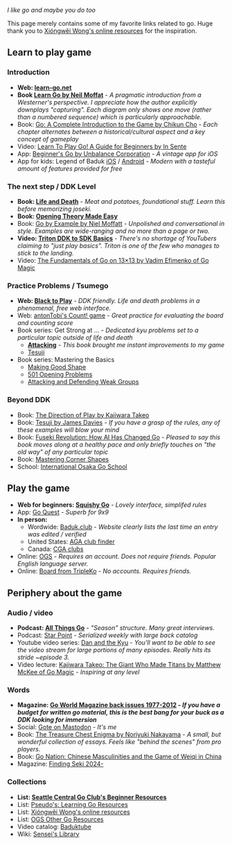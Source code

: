 *I like go and maybe you do too*

This page merely contains some of my favorite links related to go. Huge thank you to [Xióngwěi Wong's online resources](https://weiqi.soumyak4.in/posts/weiqi-resources/) for the inspiration.

## Learn to play game

### Introduction

- **Web: [learn-go.net](https://www.learn-go.net/)**
- **Book [Learn Go by Neil Moffat](https://www.learngo.co.uk/Books.php?Book=1)** - *A pragmatic introduction from a Westerner's perspective. I appreciate how the author explicitly downplays "capturing". Each diagram only shows one move (rather than a numbered sequence) which is particularly approachable.*
- Book: [Go: A Complete Introduction to the Game by Chikun Cho](https://www.biblio.com/9784906574506) -  *Each chapter alternates between a historical/cultural aspect and a key concept of gameplay*
- Video: [Learn To Play Go! A Guide for Beginners by In Sente](https://www.youtube.com/watch?v=xMshtO8h7RU)
- App: [Beginner's Go by Unbalance Corporation](http://itunes.apple.com/us/app/id381699789?mt=8) - *A vintage app for iOS*
- App for kids: Legend of Baduk [iOS](https://apps.apple.com/us/app/legend-of-baduk/id6502744705) / [Android](https://play.google.com/store/apps/details?id=kr.or.baduk.lob&hl=en_US&pli=1) - *Modern with a tasteful amount of features provided for free*

### The next step / DDK Level

- **Book: [Life and Death](https://www.biblio.com/9784906574131)** - *Meat and potatoes, foundational stuff. Learn this before memorizing joseki.*
- **Book: [Opening Theory Made Easy](https://www.biblio.com/9784906574360)**
- Book: [Go by Example by Niel Moffatt](https://www.amazon.com/Go-by-Example/dp/1453851259/) - *Unpolished and conversational in style. Examples are wide-ranging and no more than a page or two.*
- **Video: [Triton DDK to SDK Basics](https://www.youtube.com/playlist?list=PLWYy6k8S3dSkxBl7E8DKCvr_CA6jxCNMh)** - *There's no shortage of YouTubers claiming to "just play basics". Triton is one of the few who manages to stick to the landing.*
- Video: [The Fundamentals of Go on 13×13 by Vadim Efimenko of Go Magic](https://gomagic.org/courses/the-fundamentals-of-go-on-13x13/)

### Practice Problems / Tsumego

- **Web: [Black to Play](https://blacktoplay.com/)** - *DDK friendly. Life and death problems in a phenomenal, free web interface.*
- Web: [antonTobi's Count! game](https://count.antontobi.com/) - *Great practice for evaluating the board and counting score*
- Book series: Get Strong at ... - *Dedicated kyu problems set to a particular topic outside of life and death*
    - **[Attacking](https://www.biblio.com/9784906574605)** - *This book brought me instant improvements to my game*
    - [Tesuji](https://www.biblio.com/9784906574568)
- Book series: Mastering the Basics
    - [Making Good Shape](https://www.biblio.com/9784906574735)
    - [501 Opening Problems](https://kiseidopublishing.com/master.htm#K71)
    - [Attacking and Defending Weak Groups ](https://biblio.com/4906574882)

### Beyond DDK

- Book: [The Direction of Play by Kajiwara Takeo](https://senseis.xmp.net/?TheDirectionOfPlay)
- Book: [Tesuji by James Davies](https://www.biblio.com/9784906574124) - *If you have a grasp of the rules, any of these examples will blow your mind*
- Book: [Fuseki Revolution: How AI Has Changed Go](https://www.biblio.com/book/fuseki-revolution-how-ai-has-changed/d/1679236563) - *Pleased to say this book moves along at a healthy pace and only briefly touches on "the old way" of any particular topic*
- Book: [Mastering Corner Shapes](https://www.biblio.com/booksearch/keyisbn/9798895876336)
- School: [International Osaka Go School](https://osakago.jp/)

## Play the game

- **Web for beginners: [Squishy Go](https://puyogo.app/en/)** - *Lovely interface, simplifed rules*
- App: [Go Quest](https://apps.apple.com/us/app/goquest/id834841918) - *Superb for 9x9*
- **In person:**
    - Wordwide: [Baduk.club](https://baduk.club/welcome) - *Website clearly lists the last time an entry was edited / verified*
    - United States: [AGA club finder](https://usgo.org/content.aspx?page_id=225)
    - Canada: [CGA clubs](https://leago.gg/cga/clubs)
- Online: [OGS](https://online-go.com/) - *Requires an account. Does not require friends. Popular English language server.*
- Online: [Board from TripleKo](https://board.tripleko.com/) - *No accounts. Requires friends.*

## Periphery about the game

### Audio / video

- **Podcast: [All Things Go](https://allthingsgogame.alitu.com/)** - *"Season" structure. Many great interviews.*
- Podcast: [Star Point](https://starpointbaduk.com/) - *Serialized weekly with large back catalog*
- Youtube video series: [Dan and the Kyu](https://www.youtube.com/@DanandtheKyu) - *You'll want to be able to see the video stream for large portions of many episodes. Really hits its stride ~episode 3.*
- Video lecture: [Kajiwara Takeo: The Giant Who Made Titans by Matthew McKee of Go Magic](https://gomagic.org/courses/kajiwara-takeo/) - *Inspiring at any level*

### Words

- **Magazine: [Go World Magazine back issues 1977-2012](https://kiseidodigital.gumroad.com/l/gwa) - *If you have a budget for written go material, this is the best bang for your buck as a DDK looking for immersion***
- Social: [Gote on Mastodon](https://social.seattle.wa.us/home) - *It's me*
- Book: [The Treasure Chest Enigma by Noriyuki Nakayama](https://senseis.xmp.net/?TheTreasureChestEnigma) - *A small, but wonderful collection of essays. Feels like "behind the scenes" from pro players.*
- Book: [Go Nation: Chinese Masculinities and the Game of Weiqi in China](https://www.biblio.com/9780520276321)
- Magazine: [Finding Seki 2024-](https://www.etsy.com/shop/FindingSeki)

### Collections

- **List: [Seattle Central Go Club's Beginner Resources](https://sites.google.com/view/soyouaskedaboutmyfavoritegame/beginner-resources)**
- List: [Pseudo's: Learning Go Resources](https://docs.google.com/document/d/1AJKGbLuyCwqqAa34BtRodT6pJrXp0y8rbxUQJLqhvC0/mobilebasic)
- List: [Xióngwěi Wong's online resources](https://weiqi.soumyak4.in/posts/weiqi-resources/)
- List: [OGS Other Go Resources](https://online-go.com/docs/other-go-resources)
- Video catalog: [Baduktube](https://baduktube.soumyak4.in/)
- Wiki: [Sensei's Library](https://senseis.xmp.net/)
